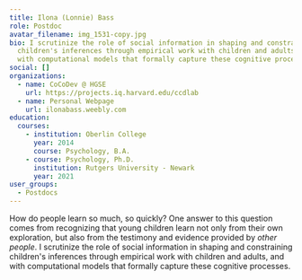 ```yaml
---
title: Ilona (Lonnie) Bass
role: Postdoc
avatar_filename: img_1531-copy.jpg
bio: I scrutinize the role of social information in shaping and constraining
  children's inferences through empirical work with children and adults, and
  with computational models that formally capture these cognitive processes.
social: []
organizations:
  - name: CoCoDev @ HGSE
    url: https://projects.iq.harvard.edu/ccdlab
  - name: Personal Webpage
    url: ilonabass.weebly.com
education:
  courses:
    - institution: Oberlin College
      year: 2014
      course: Psychology, B.A.
    - course: Psychology, Ph.D.
      institution: Rutgers University - Newark
      year: 2021
user_groups:
  - Postdocs
---
```

How do people learn so much, so quickly? One answer to this question comes from recognizing that young children learn not only from their own exploration, but also from the testimony and evidence provided by *other people*. I scrutinize the role of social information in shaping and constraining children's inferences through empirical work with children and adults, and with computational models that formally capture these cognitive processes.